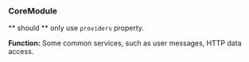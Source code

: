 ### CoreModule

** should ** only use `providers` property.

**Function:** Some common services, such as user messages, HTTP data access.
